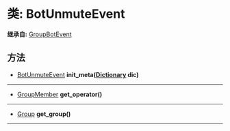 # 类: BotUnmuteEvent  
  
**继承自:** [GroupBotEvent](GroupBotEvent.md)  
  
## 方法 
  
- [BotUnmuteEvent](BotUnmuteEvent.md) **init_meta([Dictionary](https://docs.godotengine.org/en/latest/classes/class_dictionary.html) dic)**  
  
---  
  
- [GroupMember](GroupMember.md) **get_operator()**  
  
---  
  
- [Group](Group.md) **get_group()**  
  
---  
  

